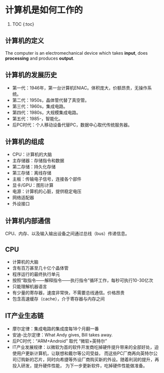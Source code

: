 # 计算机是如何工作的

1. TOC
{:toc}

## 计算机的定义
The computer is an electromechanical device which takes **input**, does **processing** and produces **output**.

## 计算机的发展历史
- 第一代：1946年，第一台计算机ENIAC。体积庞大，价额昂贵，无操作系统。
- 第二代：1950s，晶体管代替了真空管。
- 第三代：1960s，集成电路。
- 第四代：1980s，大规模集成电路。
- 第五代：1985-，智能化。
- 后PC时代：个人移动设备代替PC，数据中心取代传统服务器。
  
## 计算机的组成
- CPU：计算机的大脑
- 主存储器：存储指令和数据
- 第二存储：持久化存储
- 第三存储：离线存储
- 主板：传输电子信号，连接各个部件
- 显卡/GPU：图形计算
- 电源：计算机的心脏，提供稳定电压
- 网络适配器
- 外设接口

## 计算机内部通信
CPU、内存、以及输入输出设备之间通过总线（bus）传递信息。

## CPU
- 计算机的大脑
- 含有百万甚至几十亿个晶体管
- 程序运行的最终执行单元
- 按照“取指令——解释指令——执行指令”循环工作，每秒可执行10-30亿次
- 只能理解机器语言
- 有少量的寄存器，速度非常快，不需要总线通信。价格昂贵
- 包含高速缓存（cache），介于寄存器与内存之间

## IT产业生态链
- 摩尔定律：集成电路的集成度每18个月翻一番
- 安迪-比尔定律：What Andy gives, Bill takes away.
- 后PC时代：“ARM+Android” 取代 “微软+英特尔”
- IT产业发展规律：以微软为首的软件开发商吃掉硬件提升带来的全部好处，迫使用户更新计算机，让联想和戴尔等公司受益，
而这些PC厂商再向英特尔公司订购新的芯片，同时向希捷等外设厂商购买新的外设。随着利润的提升，再投入研发，提升硬件性能，
为下一步更新软件，吃掉硬件性能做准备。
